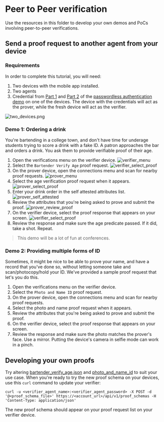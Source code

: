 # Peer to Peer verification

Use the resources in this folder to develop your own demos and PoCs involving peer-to-peer verifications.

## Send a proof request to another agent from your device

### Requirements

In order to complete this tutorial, you will need:

1. Two devices with the mobile app installed.
2. Two agents 
3. Credential from [Part 1](../gov-dmv/README.md#part-1-issuing-a-drivers-license) and [Part 2](../ibm-hr/README.md#part-2-issuing-proof-of-employment)
of the [passwordless authentication demo](../README.md#passwordless-authentication) on one of the devices.  The device
with the credentials will act as the prover, while the fresh device will act as the verifier.

![two_devices.png](docs/two_devices.png)

### Demo 1: Ordering a drink

You're bartending in a college town, and don't have time for underage students trying to score a drink with a fake ID.
A patron approaches the bar and orders a drink.  You ask them to provide verifiable proof of their age.

1. Open the verifications menu on the verifier device.
  ![verifier_menu](docs/a_1_verifier_menu.png)
2. Select the `Bartender Verify Age` proof request.
  ![verifier_select_proof](docs/a_2_verifier_select_proof.png)
3. On the prover device, open the connections menu and scan for nearby proof requests.
  ![prover_menu](docs/a_3_prover_menu.png)
4. Select the age verification proof request when it appears.
  ![prover_select_proof](docs/a_4_prover_select_proof.png)
5. Enter your drink order in the self attested attributes list.
  ![prover_self_attested](docs/a_5_prover_self_attested.png)
5. Review the attributes that you're being asked to prove and submit the proof.
  ![prover_review_proof](docs/a_6_prover_review_proof.png)
8. On the verifier device, select the proof response that appears on your screen.
  ![verifier_select_proof](docs/a_7_verifier_select_proof.png)
9. Review the response and make sure the age predicate passed.  If it did, take a shot.  Repeat.
  > This demo will be a lot of fun at conferences.
  
### Demo 2: Providing multiple forms of ID

Sometimes, it might be nice to be able to prove your name, and have a record that you've done so, without letting someone
take and scan/photocopy/hold your ID.  We've provided a sample proof request that let's you do this.

1. Open the verifications menu on the verifier device.
2. Select the `Photo and Name ID` proof request.
3. On the prover device, open the connections menu and scan for nearby proof requests.
4. Select the photo and name proof request when it appears.
5. Review the attributes that you're being asked to prove and submit the proof.
7. On the verifier device, select the proof response that appears on your screen.
8. Review the response and make sure the photo matches the prover's face.  Use a mirror.  Putting the device's camera in
selfie mode can work in a pinch.

## Developing your own proofs

Try altering [bartender_verify_age.json](bartender_verify_age.json) and [photo_and_name_id](photo_and_name_id.json) to
suit your use case.  When you're ready to try the new proof schema on your devices, use this `curl` command to update
your verifier:
```
curl -u <verifier_agent_name>:<verifier_agent_password> -X POST -d '@<proof_schema_file>' https://<account_url>/api/v1/proof_schemas -H 'Content-Type: application/json'
```
The new proof schema should appear on your proof request list on your verifier device.